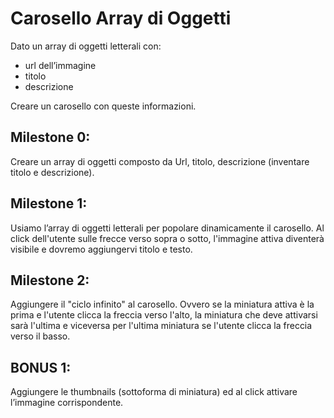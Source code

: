 # Carosello Array di Oggetti

Dato un array di oggetti letterali con:
 - url dell’immagine
 - titolo
 - descrizione

Creare un carosello con queste informazioni.

## Milestone 0:

Creare un array di oggetti composto da Url, titolo, descrizione (inventare titolo e descrizione).
<br>

## Milestone 1:

Usiamo l’array di oggetti letterali per popolare dinamicamente il carosello.
Al click dell'utente sulle frecce verso sopra o sotto, l'immagine attiva diventerà visibile e dovremo aggiungervi titolo e testo.
<br>

## Milestone 2:

Aggiungere il "ciclo infinito" al carosello. Ovvero se la miniatura attiva è la prima e l'utente clicca la freccia verso l'alto, la miniatura che deve attivarsi sarà l'ultima e viceversa per l'ultima miniatura se l'utente clicca la freccia verso il basso.
<br>

## BONUS 1:
Aggiungere le thumbnails (sottoforma di miniatura) ed al click attivare l’immagine corrispondente.